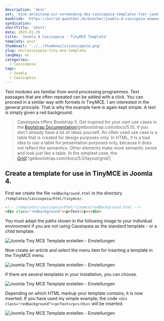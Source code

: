 ```yaml
---
description: 'desc'
set: 'eine-anleitung-zur-verwendung-des-cassiopeia-templates-fuer-joomla-4-themen'
booklink: 'https://astrid-guenther.de/buecher/joomla-4-cassipeia-anwenden'
syndication: 
shortTitle: 'short'
date: 2023-01-29
title: 'Joomla 4 Cassiopeia - TinyMCE Template'
template: post
thumbnail: '../../thumbnails/cassiopeia.png'
slug: en/cassiopeia-tiny-mce-template
langKey: en
categories:
  - Cassiopeia
tags:
  - Joomla
  - Cassiopeia
---
```












Text modules are familiar from word processing programmes. Text passages that are often repeated can be added with a click. You can proceed in a similar way with formats in TinyMCE. I am interested in the general principle. That is why the example here is again kept simple. A text is simply given a red background. 

> Cassiopeia offers Bootstrap 5. Get inspired for your own use cases in the [Bootstrap Documentation](https://getbootstrap.com/docs/5.0/getting-started/introduction/)[getbootstrap.com/docs/5.0], if you don't already have a lot of ideas yourself. An often used use case is a table that is created for design purposes only. In HTML, it is a bad idea to use a table for presentation purposes only, because it does not reflect the semantics. Other elements make more semantic sense and look just like a table. In the simplest case, the [Grid](https://getbootstrap.com/docs/5.0/layout/grid/)[^getbootstrap.com/docs/5.0/layout/grid/]<!-- \index{Tiny!Tempalte erstellen} --><!-- \index{Editor Tiny MCE!Tempalte erstellen} -->

## Create a template for use in TinyMCE in Joomla 4.

First we create the file `redBackground.html` in the directory `/templates/cassiopeia/html/tinymce/`.

```html
<!-- /templates/cassiopeia/html/tinymce/redBackground.html -->
<div class="redbackground"><p>Text</p></div> 

```

You must adapt the paths shown in the following image to your individual environment if you are not using Cassiopeia as the standard template - or a child template.  

![Joomla Tiny MCE Template erstellen - Einstellungen](/images/tiny1.png)

Now create an article and select the menu item for inserting a template in the TinyMCE menu.

![Joomla Tiny MCE Template erstellen - Einstellungen](/images/tiny2.png)

If there are several templates in your installation, you can choose.

![Joomla Tiny MCE Template erstellen - Einstellungen](/images/tiny3.png)

Depending on which HTML markup your template contains, it is now inserted. If you have used my simple example, the code `<div class="redbackground"><p>Text</p></div>` will be inserted.

![Joomla Tiny MCE Template erstellen - Einstellungen](/images/tiny4.png)
